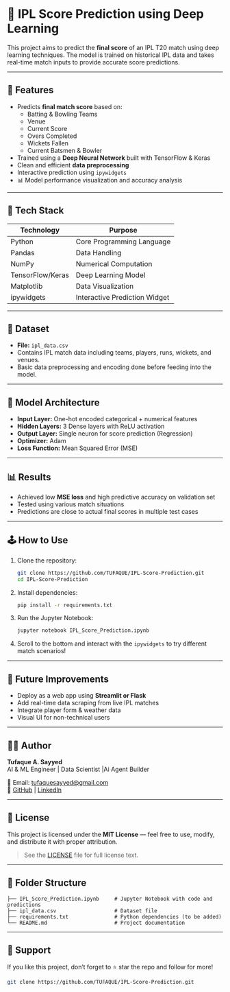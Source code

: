 # 🏏 IPL Score Prediction using Deep Learning

This project aims to predict the **final score** of an IPL T20 match using deep learning techniques. The model is trained on historical IPL data and takes real-time match inputs to provide accurate score predictions.

---

## 🚀 Features

- Predicts **final match score** based on:
  - Batting & Bowling Teams
  - Venue
  - Current Score
  - Overs Completed
  - Wickets Fallen
  - Current Batsmen & Bowler
- Trained using a **Deep Neural Network** built with TensorFlow & Keras
- Clean and efficient **data preprocessing**
- Interactive prediction using `ipywidgets`
- 📊 Model performance visualization and accuracy analysis

---

## 🧪 Tech Stack

| Technology     | Purpose                              |
|----------------|--------------------------------------|
| Python         | Core Programming Language            |
| Pandas         | Data Handling                        |
| NumPy          | Numerical Computation                |
| TensorFlow/Keras| Deep Learning Model                 |
| Matplotlib     | Data Visualization                   |
| ipywidgets     | Interactive Prediction Widget        |

---

## 📂 Dataset

- **File:** `ipl_data.csv`
- Contains IPL match data including teams, players, runs, wickets, and venues.
- Basic data preprocessing and encoding done before feeding into the model.

---

## 🧠 Model Architecture

- **Input Layer:** One-hot encoded categorical + numerical features
- **Hidden Layers:** 3 Dense layers with ReLU activation
- **Output Layer:** Single neuron for score prediction (Regression)
- **Optimizer:** Adam
- **Loss Function:** Mean Squared Error (MSE)

---

## 📊 Results

- Achieved low **MSE loss** and high predictive accuracy on validation set
- Tested using various match situations
- Predictions are close to actual final scores in multiple test cases

---

## 🕹 How to Use

1. Clone the repository:
   ```bash
   git clone https://github.com/TUFAQUE/IPL-Score-Prediction.git
   cd IPL-Score-Prediction
   ```

2. Install dependencies:
   ```bash
   pip install -r requirements.txt
   ```

3. Run the Jupyter Notebook:
   ```bash
   jupyter notebook IPL_Score_Prediction.ipynb
   ```

4. Scroll to the bottom and interact with the `ipywidgets` to try different match scenarios!

---

## 📌 Future Improvements

- Deploy as a web app using **Streamlit or Flask**
- Add real-time data scraping from live IPL matches
- Integrate player form & weather data
- Visual UI for non-technical users

---

## 👨‍💻 Author

**Tufaque A. Sayyed**  
AI & ML Engineer | Data Scientist |Ai Agent Builder

📧 Email: tufaquesayyed@gmail.com  
🔗 [GitHub](https://github.com/TUFAQUE) | [LinkedIn](https://www.linkedin.com/in/tufaque-sayyed-843596364/)

---

## 📄 License

This project is licensed under the **MIT License** — feel free to use, modify, and distribute it with proper attribution.

> See the [LICENSE](LICENSE) file for full license text.

---

## 📁 Folder Structure

```
├── IPL_Score_Prediction.ipynb     # Jupyter Notebook with code and predictions
├── ipl_data.csv                   # Dataset file
├── requirements.txt               # Python dependencies (to be added)
└── README.md                      # Project documentation
```

---

## 🙌 Support

If you like this project, don’t forget to ⭐ star the repo and follow for more!

```bash
git clone https://github.com/TUFAQUE/IPL-Score-Prediction.git
```

